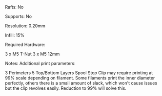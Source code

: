 Rafts:
No

Supports:
No

Resolution:
0.20mm

Infill:
15%

Required Hardware:

3 x M5 T-Nut
3 x M5 12mm

Notes:
Additional print parameters:

3 Perimeters
5 Top/Bottom Layers
Spool Stop Clip may require printing at 99% scale depending on filament.
Some filaments print the inner diameter perfectly, others there is a small amount of slack, which won't cause issues but the clip revolves easily.
Reduction to 99% will solve this.